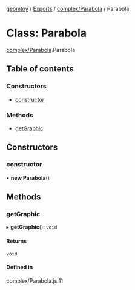 [geomtoy](../README.md) / [Exports](../modules.md) / [complex/Parabola](../modules/complex_Parabola.md) / Parabola

# Class: Parabola

[complex/Parabola](../modules/complex_Parabola.md).Parabola

## Table of contents

### Constructors

- [constructor](complex_Parabola.Parabola.md#constructor)

### Methods

- [getGraphic](complex_Parabola.Parabola.md#getgraphic)

## Constructors

### constructor

• **new Parabola**()

## Methods

### getGraphic

▸ **getGraphic**(): `void`

#### Returns

`void`

#### Defined in

complex/Parabola.js:11
